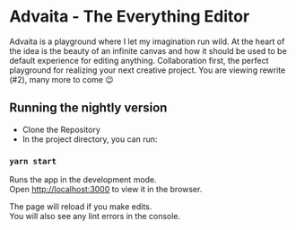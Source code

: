 # Advaita - The Everything Editor

Advaita is a playground where I let my imagination run wild. At the heart of the idea is the beauty of an infinite canvas and how it should be used to be default experience for editing anything. Collaboration first, the perfect playground for realizing your next creative project. You are viewing rewrite (#2), many more to come :wink:

## Running the nightly version

- Clone the Repository
- In the project directory, you can run:

### `yarn start`

Runs the app in the development mode.\
Open [http://localhost:3000](http://localhost:3000) to view it in the browser.

The page will reload if you make edits.\
You will also see any lint errors in the console.

